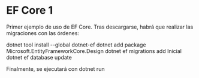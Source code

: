 # EF Core 1
Primer ejemplo de uso de EF Core. Tras descargarse, habrá que realizar las migraciones con las órdenes:

dotnet tool install --global dotnet-ef 
dotnet add package Microsoft.EntityFrameworkCore.Design 
dotnet ef migrations add Inicial 
dotnet ef database update

Finalmente, se ejecutará con
dotnet run

